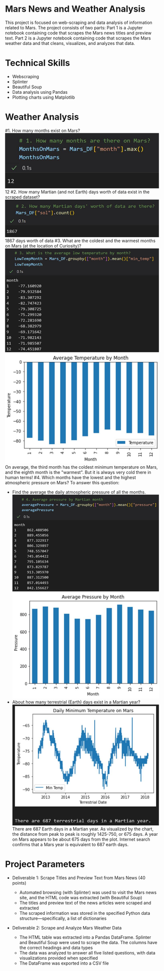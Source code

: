 # Mars News and Weather Analysis
This project is focused on web-scraping and data analysis of information related to Mars. The project consists of two parts: Part 1 is a Jupyter notebook containing code that scrapes the Mars news titles and preview text. Part 2 is a Jupyter notebook containing code that scrapes the Mars weather data and that cleans, visualizes, and analyzes that data.

# Technical Skills
- Webscraping 
- Splinter
- Beautiful Soup
- Data analysis using Pandas
- Plotting charts using Matplotlib

# Weather Analysis
#1. How many months exist on Mars?
![Alt text](images/marsq1.JPG)
12
#2. How many Martian (and not Earth) days worth of data exist in the scraped dataset?
![Alt text](images/marsq2.JPG)
1867 days worth of data
#3. What are the coldest and the warmest months on Mars (at the location of Curiosity)?
![Alt text](images/marsq3.JPG)
![Alt text](images/marsq3.2.JPG)
On average, the third month has the coldest minimum temperature on Mars, and the eighth month is the "warmest". But it is always very cold there in human terms!
#4. Which months have the lowest and the highest atmospheric pressure on Mars? To answer this question:
- Find the average the daily atmospheric pressure of all the months.
![Alt text](images/marsq4.JPG)
![Alt text](images/marsq4.2.JPG)
- About how many terrestrial (Earth) days exist in a Martian year?
![Alt text](images/marsq5.JPG)
There are 687 Earth days in a Martian year. As visualized by the chart, the distance from peak to peak is roughly 1425-750, or 675 days. A year on Mars appears to be about 675 days from the plot. Internet search confirms that a Mars year is equivalent to 687 earth days.

# Project Parameters
- Deliverable 1: Scrape Titles and Preview Text from Mars News (40 points)
    - Automated browsing (with Splinter) was used to visit the Mars news site, and the HTML code was extracted (with Beautiful Soup)
    - The titles and preview text of the news articles were scraped and extracted
    - The scraped information was stored in the specified Python data structure—specifically, a list of dictionaries

- Deliverable 2: Scrape and Analyze Mars Weather Data
    - The HTML table was extracted into a Pandas DataFrame. Splinter and Beautiful Soup were used to scrape the data. The columns have the correct headings and data types
    - The data was analyzed to answer all five listed questions, with data visualizations provided when specified
    - The DataFrame was exported into a CSV file 